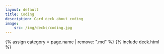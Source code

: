 ```yaml
---
layout: default
title: Coding
description: Card deck about coding
image:
    src: /img/decks/coding.jpg
---
```


{% assign category = page.name | remove: ".md" %}
{% include deck.html %}

